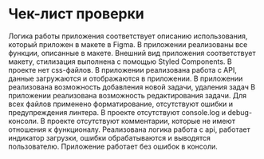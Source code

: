 # Чек-лист проверки

Логика работы приложения соответствует описанию использования, который приложен в макете в Figma.
В приложении реализованы все функции, описанные в макете.
Внешний вид приложения соответствует макету, стилизация выполнена с помощью Styled Components. В проекте нет css-файлов.
В приложении реализована работа с API, данные загружаются и отображаются в приложении.
В приложении реализована возможность добавления новой задачи, удаления задач
В приложении реализована возможность редактирования задачи.
Для всех файлов применено форматирование, отсутствуют ошибки и предупреждения линтера.
В проекте отсутствуют console.log и debug-консоли.
В проекте отсутствуют комментарии, которые не имеют отношения к функционалу.
Реализована логика работа с api, работает индикатор загрузки, ошибки обрабатываются и выводятся пользователю.
Приложение работает без ошибок в консоли.